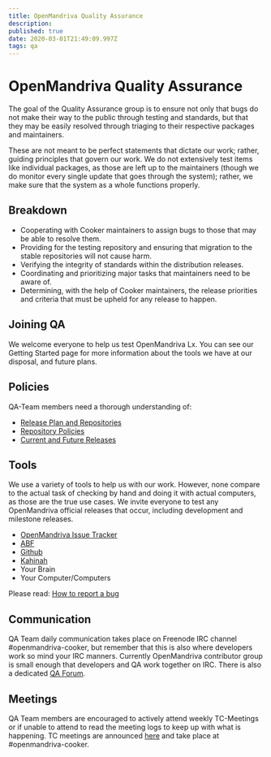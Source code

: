 ```yaml
---
title: OpenMandriva Quality Assurance
description: 
published: true
date: 2020-03-01T21:49:09.997Z
tags: qa
---
```


# OpenMandriva Quality Assurance

The goal of the Quality Assurance group is to ensure not only that bugs do not make their way to the public through testing and standards, but that they may be easily resolved through triaging to their respective packages and maintainers.

These are not meant to be perfect statements that dictate our work; rather, guiding principles that govern our work. We do not extensively test items like individual packages, as those are left up to the maintainers (though we do monitor every single update that goes through the system); rather, we make sure that the system as a whole functions properly. 

## Breakdown
- Cooperating with Cooker maintainers to assign bugs to those that may be able to resolve them.
- Providing for the testing repository and ensuring that migration to the stable repositories will not cause harm.
- Verifying the integrity of standards within the distribution releases.
- Coordinating and prioritizing major tasks that maintainers need to be aware of.
- Determining, with the help of Cooker maintainers, the release priorities and criteria that must be upheld for any release to happen.

## Joining QA
We welcome everyone to help us test OpenMandriva Lx.
You can see our Getting Started page for more information about the tools we have at our disposal, and future plans. 

## Policies
QA-Team members need a thorough understanding of:

- [Release Plan and Repositories](/doc/release_plan_and_repositories)
- [Repository Policies](/dev/Repository_Policies)
- [Current and Future Releases](/releases)

## Tools
We use a variety of tools to help us with our work. However, none compare to the actual task of checking by hand and doing it with actual computers, as those are the true use cases.
We invite everyone to test any OpenMandriva official releases that occur, including development and milestone releases.

- [OpenMandriva Issue Tracker](http://issues.openmandriva.org/)
- [ABF](https://abf.openmandriva.org/projects)
- [Github](https://github.com/OpenMandrivaSoftware)
- [Kahinah](https://kahinah.rxu.tech/)
- Your Brain
- Your Computer/Computers

Please read: [How to report a bug](/doc/How_to_report_a_bug)

## Communication
QA Team daily communication takes place on Freenode IRC channel #openmandriva-cooker, but remember that this is also where developers work so mind your IRC manners.
Currently OpenMandriva contributor group is small enough that developers and QA work together on IRC.
There is also a dedicated [QA Forum](https://forum.openmandriva.org/c/en/qa).

## Meetings
QA Team members are encouraged to actively attend weekly TC-Meetings or if unable to attend to read the meeting logs to keep up with what is happening.
TC meetings are announced [here](https://forum.openmandriva.org/t/events-and-meetings-calendar/2735) and take place at #openmandriva-cooker. 


